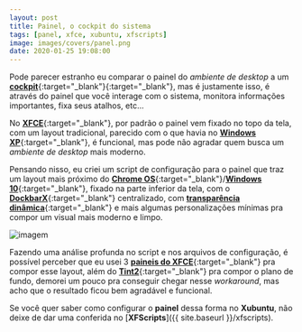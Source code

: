 ```yaml
---
layout: post
title: Painel, o cockpit do sistema
tags: [panel, xfce, xubuntu, xfscripts]
image: images/covers/panel.png
date: 2020-01-25 19:08:00
---
```


Pode parecer estranho eu comparar o painel do _ambiente de desktop_ a um [**cockpit**](https://pt.wikipedia.org/wiki/Cabine_de_pilotagem){:target="_blank"}{:target="_blank"}, mas é justamente isso, é através do painel que você interage com o sistema, monitora informações importantes, fixa seus atalhos, etc...

No [**XFCE**](https://pt.wikipedia.org/wiki/Xfce){:target="_blank"}, por padrão o painel vem fixado no topo da tela, com um layout tradicional, parecido com o que havia no [**Windows XP**](https://pt.wikipedia.org/wiki/Windows_XP){:target="_blank"}, é funcional, mas pode não agradar quem busca um _ambiente de desktop_ mais moderno.

Pensando nisso, eu criei um script de configuração para o painel que traz um layout mais próximo do [**Chrome OS**](https://pt.wikipedia.org/wiki/Chrome_OS){:target="_blank"}/[**Windows 10**](https://pt.wikipedia.org/wiki/Windows_10){:target="_blank"}, fixado na parte inferior da tela, com o [**DockbarX**](https://launchpad.net/~xuzhen666/+archive/ubuntu/dockbarx){:target="_blank"} centralizado, com [**transparência dinâmica**](https://forum.xfce.org/viewtopic.php?id=11492){:target="_blank"} e mais algumas personalizações mínimas pra compor um visual mais moderno e limpo.

![imagem](https://xfscripts.rauldipeas.tk/images/panel.png)

Fazendo uma análise profunda no script e nos arquivos de configuração, é possível perceber que eu usei 3 [**paineis do XFCE**](https://docs.xfce.org/xfce/xfce4-panel/start){:target="_blank"} pra compor esse layout, além do [**Tint2**](https://gitlab.com/o9000/tint2/blob/master/doc/tint2.md){:target="_blank"} pra compor o plano de fundo, demorei um pouco pra conseguir chegar nesse _workaround_, mas acho que o resultado ficou bem agradável e funcional.

Se você quer saber como configurar o **painel** dessa forma no **Xubuntu**, não deixe de dar uma conferida no [**XFScripts**]({{ site.baseurl }}/xfscripts).